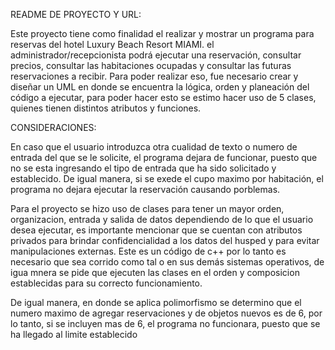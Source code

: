 
README DE PROYECTO Y URL:

Este proyecto tiene como finalidad el realizar y mostrar un programa para reservas del hotel Luxury Beach Resort MIAMI. el administrador/recepcionista podrá ejecutar una reservación, consultar precios, consultar las habitaciones ocupadas y consultar las futuras reservaciones a recibir. 
Para poder realizar eso, fue necesario crear y diseñar un UML en donde se encuentra la lógica, orden y planeación del código a ejecutar, para poder hacer esto se estimo hacer uso de 5 clases, quienes tienen distintos atributos y funciones.  


CONSIDERACIONES:

En caso que el usuario introduzca otra cualidad de texto o numero de entrada del que se le solicite, el programa dejara de funcionar, puesto que no se esta ingresando el tipo de entrada que ha sido solicitado y establecido. De igual manera, si se exede el cupo maximo por habitación, el programa no dejara ejecutar la reservación causando porblemas.

Para el proyecto se hizo uso de clases para tener un mayor orden, organizacion, entrada y salida de datos dependiendo de lo que el usuario desea ejecutar, es importante mencionar que se cuentan con atributos privados para brindar confidencialidad a los datos del husped y para evitar manipulaciones externas.
Este es un código de c++ por lo tanto es necesario que sea corrido como tal o en sus demás sistemas operativos, de igua mnera se pide que ejecuten las clases en el orden y composicion establecidas para su correcto funcionamiento.

De igual manera, en donde se aplica polimorfismo se determino que el numero maximo de agregar reservaciones y de objetos nuevos es de 6, por lo tanto, si se incluyen mas de 6, el programa no funcionara, puesto que se ha llegado al limite establecido
